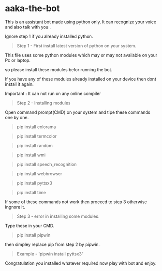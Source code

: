 # aaka-the-bot
This is an assistant bot made using python only. It can recognize your voice and also talk with you .

Ignore step 1  if you already installed python.

>Step 1 - First install latest version of python on your system.

This file uses some python modules which may or may not available on your Pc or laptop.

so please install these modules befor running the bot.

If you have any of these modules already installed on your device then dont install it again.

Important : It can not run on any online compiler

>Step 2 - Installing modules

Open command prompt(CMD) on your system and tipe these commands one by one.

>pip install colorama

>pip install termcolor

>pip install random

>pip install wmi

>pip install speech_recognition

>pip install webbrowser

>pip install pyttsx3

>pip install time

If some of these commands not work then proceed to step 3 otherwise ingnore it.

>Step 3 - error in installing some modules.

Type these in your CMD.

>pip install pipwin

then simpley replace pip from step 2 by pipwin. 

>Example - 'pipwin install pyttsx3'

Congratulation you installed whatever required now play with bot and enjoy.
